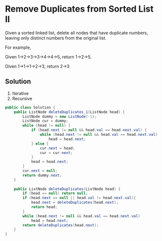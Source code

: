 # Remove Duplicates from Sorted List II

Given a sorted linked list, delete all nodes that have duplicate numbers, leaving only distinct numbers from the original list.

For example,

Given 1->2->3->3->4->4->5, return 1->2->5.

Given 1->1->1->2->3, return 2->3

## Solution

1. Iterative
2. Recursive

```java
public class Solution {
    public ListNode deleteDuplicates_1(ListNode head) {
        ListNode dummy = new ListNode(-1);
        ListNode cur = dummy;
        while (head != null) {
            if (head.next != null && head.val == head.next.val) {
                while (head.next != null && head.val == head.next.val)
                    head = head.next;
            } else {
                cur.next = head;
                cur = cur.next;
            }
            head = head.next;
        }
        cur.next = null;
        return dummy.next;
    }
    
    public ListNode deleteDuplicates(ListNode head) {
        if (head == null) return null;
        if (head.next == null || head.val != head.next.val){
            head.next = deleteDuplicates(head.next);
            return head;
        }
        while (head.next != null && head.val == head.next.val)
            head = head.next;
        return deleteDuplicates(head.next);
    }
}
```